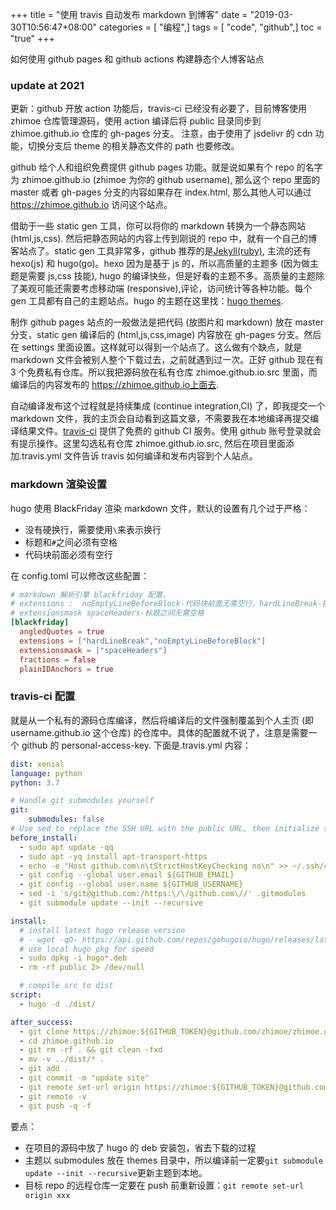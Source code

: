 +++
title = "使用 travis 自动发布 markdown 到博客"
date = "2019-03-30T10:56:47+08:00"
categories = [ "编程",]
tags = [ "code", "github",]
toc = "true"
+++

如何使用 github pages 和 github actions 构建静态个人博客站点

### update at 2021
更新：github 开放 action 功能后，travis-ci 已经没有必要了，目前博客使用 zhimoe 仓库管理源码，使用 action 编译后将 public 目录同步到 zhimoe.github.io 仓库的 gh-pages 分支。
注意，由于使用了 jsdelivr 的 cdn 功能，切换分支后 theme 的相关静态文件的 path 也要修改。

github 给个人和组织免费提供 github pages 功能。就是说如果有个 repo 的名字为 zhimoe.github.io (zhimoe 为你的 github username), 那么这个 repo 里面的 master 或者 gh-pages 分支的内容如果存在 index.html, 那么其他人可以通过 https://zhimoe.github.io 访问这个站点。

<!--more-->

借助于一些 static gen 工具，你可以将你的 markdown 转换为一个静态网站 (html,js,css). 然后把静态网站的内容上传到刚说的 repo 中，就有一个自己的博客站点了。static gen 工具非常多，github 推荐的是[Jekyll(ruby)](https://www.staticgen.com/), 主流的还有 hexo(js) 和 hugo(go)。hexo 因为是基于 js 的，所以高质量的主题多 (因为做主题是需要 js,css 技能), hugo 的编译快些，但是好看的主题不多。高质量的主题除了美观可能还需要考虑移动端 (responsive),评论，访问统计等各种功能。每个 gen 工具都有自己的主题站点。hugo 的主题在这里找：[hugo themes](https://themes.gohugo.io/).

制作 github pages 站点的一般做法是把代码 (放图片和 markdown) 放在 master 分支，static gen 编译后的 (html,js,css,image) 内容放在 gh-pages 分支。然后在 settings 里面设置。这样就可以得到一个站点了。这么做有个缺点，就是 markdown 文件会被别人整个下载过去，之前就遇到过一次。正好 github 现在有 3 个免费私有仓库。所以我把源码放在私有仓库 zhimoe.github.io.src 里面，而编译后的内容发布的 https://zhimoe.github.io上面去.

自动编译发布这个过程就是持续集成 (continue integration,CI) 了，即我提交一个 markdown 文件，我的主页会自动看到这篇文章，不需要我在本地编译再提交编译结果文件。[travis-ci](travis-ci.com) 提供了免费的 github CI 服务。使用 github 账号登录就会有提示操作。这里勾选私有仓库 zhimoe.github.io.src, 然后在项目里面添加.travis.yml 文件告诉 travis 如何编译和发布内容到个人站点。


### markdown 渲染设置
hugo 使用 BlackFriday 渲染 markdown 文件，默认的设置有几个过于严格：
- 没有硬换行，需要使用`\`来表示换行
- 标题和`#`之间必须有空格
- 代码块前面必须有空行

在 config.toml 可以修改这些配置：

```toml
# markdown 解析引擎 blackfriday 配置，
# extensions :  noEmptyLineBeforeBlock-代码块前面无需空行，hardLineBreak-换行无需使用 backslash
# extensionsmask spaceHeaders-标题之间无需空格
[blackfriday]
  angledQuotes = true
  extensions = ["hardLineBreak","noEmptyLineBeforeBlock"]
  extensionsmask = ["spaceHeaders"]
  fractions = false
  plainIDAnchors = true
```

### travis-ci 配置
就是从一个私有的源码仓库编译，然后将编译后的文件强制覆盖到个人主页 (即 username.github.io 这个仓库) 的仓库中。具体的配置就不说了，注意是需要一个 github 的 personal-access-key. 下面是.travis.yml 内容：

```yaml
dist: xenial
language: python
python: 3.7

# Handle git submodules yourself
git:
    submodules: false
# Use sed to replace the SSH URL with the public URL, then initialize submodules
before_install:
  - sudo apt update -qq
  - sudo apt -yq install apt-transport-https
  - echo -e "Host github.com\n\tStrictHostKeyChecking no\n" >> ~/.ssh/config
  - git config --global user.email ${GITHUB_EMAIL}
  - git config --global user.name ${GITHUB_USERNAME}
  - sed -i 's/git@github.com:/https:\/\/github.com\//' .gitmodules
  - git submodule update --init --recursive

install:
  # install latest hugo release version
  # - wget -qO- https://api.github.com/repos/gohugoio/hugo/releases/latest | sed -r -n '/browser_download_url/{/Linux-64bit.deb/{s@[^:]*:[[:space:]]*"([^"]*)".*@\1@g;p;q}}' | xargs wget
  # use local hugo pkg for speed
  - sudo dpkg -i hugo*.deb
  - rm -rf public 2> /dev/null

  # compile src to dist
script:
  - hugo -d ./dist/

after_success:
  - git clone https://zhimoe:${GITHUB_TOKEN}@github.com/zhimoe/zhimoe.github.io.git
  - cd zhimoe.github.io 
  - git rm -rf . && git clean -fxd 
  - mv -v ../dist/* .
  - git add .
  - git commit -m "update site"
  - git remote set-url origin https://zhimoe:${GITHUB_TOKEN}@github.com/zhimoe/zhimoe.github.io.git
  - git remote -v
  - git push -q -f

```
要点：
- 在项目的源码中放了 hugo 的 deb 安装包，省去下载的过程
- 主题以 submodules 放在 themes 目录中，所以编译前一定要`git submodule update --init --recursive`更新主题到本地。
- 目标 repo 的远程仓库一定要在 push 前重新设置：`git remote set-url origin xxx`
